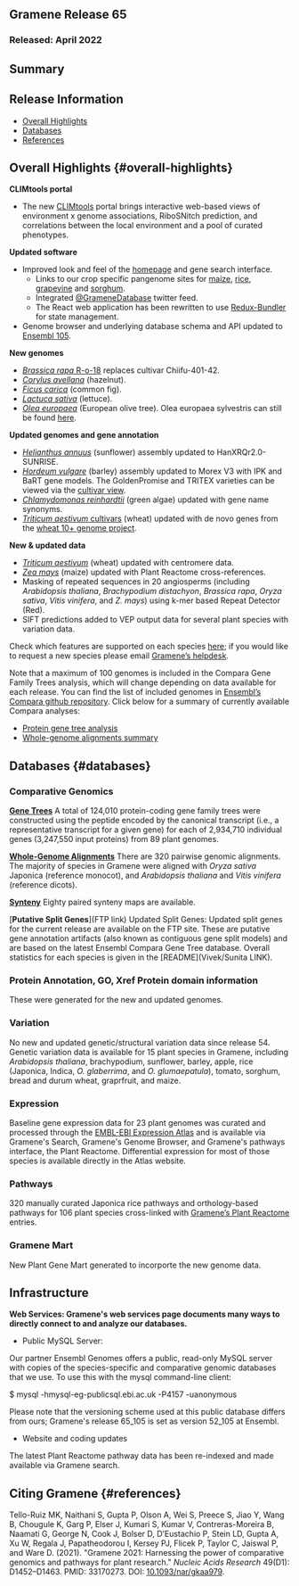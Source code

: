## Gramene Release 65
### Released: April 2022
## Summary

## Release Information
- [Overall Highlights](#overall-highlights)
- [Databases](#databases)
- [References](#references)

## Overall Highlights {#overall-highlights}

**CLIMtools portal**

- The new [CLIMtools](https://gramene.org/CLIMtools) portal brings interactive web-based views of environment x genome associations,
  RiboSNitch prediction, and correlations between the local environment and a pool of curated phenotypes.

**Updated software**

- Improved look and feel of the [homepage](https://gramene.org) and gene search interface.
  - Links to our crop specific pangenome sites for [maize](https://maize-pangenome.gramene.org/), [rice](https://oryza.gramene.org/), [grapevine](https://vitis.gramene.org/) and [sorghum](https://sorghumbase.org).
  - Integrated [@GrameneDatabase](https://twitter.com/GrameneDatabase) twitter feed.
  - The React web application has been rewritten to use [Redux-Bundler](https://reduxbundler.com/) for state management.
- Genome browser and underlying database schema and API updated to [Ensembl 105](https://www.ensembl.info/2021/12/10/ensembl-105-has-been-released/).

**New genomes**

- [_Brassica rapa_ R-o-18](http://ensembl.gramene.org/Brassica_rapa_ro18) replaces cultivar Chiifu-401-42.
- [_Corylus avellana_](http://ensembl.gramene.org/Corylus_avellana) (hazelnut).
- [_Ficus carica_](http://ensembl.gramene.org/Ficus_carica) (common fig).
- [_Lactuca sativa_](http://ensembl.gramene.org/Lactuca_sativa) (lettuce).
- [_Olea europaea_](http://ensembl.gramene.org/Olea_europaea) (European olive tree). Olea europaea sylvestris can still be found [here](http://ensembl.gramene.org/Olea_europaea/Info/Strains?db=core).

**Updated genomes and gene annotation**

- [_Helianthus annuus_](http://ensembl.gramene.org/Helianthus_annuus) (sunflower) assembly updated to HanXRQr2.0-SUNRISE.
- [_Hordeum vulgare_](http://ensembl.gramene.org/Hordeum_vulgare) (barley) assembly updated to Morex V3 with IPK and BaRT gene models. The GoldenPromise and TRITEX varieties can be viewed via the [cultivar view](http://ensembl.gramene.org/Hordeum_vulgare/Info/Strains?db=core).
- [_Chlamydomonas reinhardtii_](http://ensembl.gramene.org/Chlamydomonas_reinhardtii) (green algae) updated with gene name synonyms.
- [_Triticum aestivum_ cultivars](https://ensembl.gramene.org/Triticum_aestivum/Info/Strains) (wheat) updated with de novo genes from the [wheat 10+ genome project](http://www.10wheatgenomes.com/).

**New & updated data**

- [_Triticum aestivum_](https://ensembl.gramene.org/Triticum_aestivum) (wheat) updated with centromere data.
- [_Zea mays_](https://ensembl.gramene.org/Zea_mays) (maize) updated with Plant Reactome cross-references.
- Masking of repeated sequences in 20 angiosperms (including _Arabidopsis thaliana_, _Brachypodium distachyon_, _Brassica rapa_, _Oryza sativa_, _Vitis vinifera_, and _Z. mays_) using k-mer based Repeat Detector (Red).
- SIFT predictions added to VEP output data for several plant species with variation data.


Check which features are supported on each species [here](http://ensembl.gramene.org/species.html); if you would like to request a new species please email [Gramene’s helpdesk](https://www.gramene.org/feedback).

Note that a maximum of 100 genomes is included in the Compara Gene Family Trees analysis, which will change depending on data available for each release. You can find the list of included genomes in [Ensembl’s Compara github repository](https://github.com/Ensembl/ensembl-compara/blob/release/104/conf/plants/allowed_species.json). Click below for a summary of currently available Compara analyses:

- [Protein gene tree analysis](https://ensembl.gramene.org/info/genome/compara/prot_tree_stats.html)
- [Whole-genome alignments summary](https://ensembl.gramene.org/info/genome/compara/compara_analyses.html)



## Databases {#databases}
### Comparative Genomics

[**Gene Trees**](https://ensembl.gramene.org/info/genome/compara/prot_tree_stats.html)
A total of 124,010 protein-coding gene family trees were constructed using the peptide encoded by
the canonical transcript (i.e., a representative transcript for a given gene) for each
of 2,934,710 individual genes (3,247,550 input proteins) from 89 plant genomes.

[**Whole-Genome Alignments**](https://ensembl.gramene.org/info/genome/compara/compara_analyses.html)
There are 320 pairwise genomic alignments. The majority of species in Gramene were aligned with _Oryza sativa_ Japonica (reference monocot), and _Arabidopsis thaliana_ and _Vitis vinifera_ (reference dicots).

[**Synteny**](https://ensembl.gramene.org/info/genome/compara/compara_analyses.html)
Eighty paired synteny maps are available. 

[**Putative Split Genes**](FTP link)
Updated Split Genes: Updated split genes for the current release are available on the FTP site.  These are putative gene annotation artifacts (also known as contiguous gene split models) and are based on the latest Ensembl Compara Gene Tree database. Overall statistics for each species is given in the [README](Vivek/Sunita LINK).


### Protein Annotation, GO, Xref Protein domain information 

These were generated for the new and updated genomes.


### Variation

No new and updated genetic/structural variation data since release 54. Genetic variation data is available for 15 plant species in Gramene, including _Arabidopsis thaliana_, brachypodium, sunflower, barley, apple, rice (Japonica, Indica, _O. glaberrima_, and _O. glumaepatula_), tomato, sorghum, bread and durum wheat, graprfruit, and maize.


### Expression

Baseline gene expression data for 23 plant genomes was curated and processed through the [EMBL-EBI Expression Atlas](https://www.ebi.ac.uk/gxa/plant/experiments) and is available via Gramene's Search, Gramene's Genome Browser, and Gramene's pathways interface, the Plant Reactome. Differential expression for most of those species is available directly in the Atlas website. 


### Pathways

320 manually curated Japonica rice pathways and orthology-based pathways for 106 plant species cross-linked with [Gramene’s Plant Reactome](https://plantreactome.gramene.org/) entries.


### Gramene Mart

New Plant Gene Mart generated to incorporte the new genome data.

## Infrastructure

**Web Services: Gramene's web services page documents many ways to directly connect to and analyze our databases.**

- Public MySQL Server: 

Our partner Ensembl Genomes offers a public, read-only MySQL server with copies of the species-specific and comparative genomic databases that we use. To use this with the mysql command-line client:

  $ mysql -hmysql-eg-publicsql.ebi.ac.uk -P4157 -uanonymous

Please note that the versioning scheme used at this public database differs from ours; Gramene's release 65_105 is set as version 52_105 at Ensembl.

- Website and coding updates

The latest Plant Reactome pathway data has been re-indexed and made available via Gramene search.


## Citing Gramene {#references}

Tello-Ruiz MK, Naithani S, Gupta P, Olson A, Wei S, Preece S, Jiao Y, Wang B, Chougule K, Garg P, Elser J, Kumari S, Kumar V, Contreras-Moreira B, Naamati G, George N, Cook J, Bolser D, D’Eustachio P, Stein LD, Gupta A, Xu W, Regala J, Papatheodorou I, Kersey PJ, Flicek P, Taylor C, Jaiswal P, and Ware D. (2021). "Gramene 2021: Harnessing the power of comparative genomics and pathways for plant research." *Nucleic Acids Research* 49(D1): D1452–D1463. PMID: 33170273. DOI: [10.1093/nar/gkaa979](https://doi.org/10.1093/nar/gkaa979).


